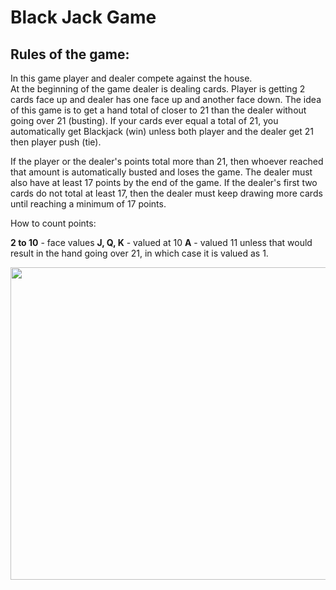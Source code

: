 # __Black Jack Game__

## Rules of the game:

In this game player and dealer compete against the house.  
At the beginning of the game dealer is dealing cards. Player is getting 2 cards face up and dealer has one face up and another face down. 
The idea of this game is to get a hand total of closer to 21 than the dealer without going over 21 (busting). If your cards ever equal a total of 21, you automatically get Blackjack (win) unless both player and the dealer get 21 then player push (tie).

If the player or the dealer's points total more than 21, then whoever reached that amount is automatically busted and loses the game. The dealer must also have at least 17 points by the end of the game. If the dealer's first two cards do not total at least 17, then the dealer must keep drawing more cards until reaching a minimum of 17 points.

How to count points:

**2 to 10** - face values
**J, Q, K** - valued at 10
**A** - valued 11 unless that would result in the hand going over 21, in which case it is valued as 1.


<img src="https://i.imgur.com/jTnZFSJ.png" width="900" height="500">

